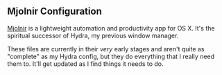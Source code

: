 ## Mjolnir Configuration

[Mjolnir](https://github.com/mjolnir-io/mjolnir) is a lightweight automation and 
productivity app for OS X. It's the spiritual successor of Hydra, my previous 
window manager. 

These files are currently in their *very* early stages and aren't quite as 
"complete" as my Hydra config, but they do everything that I really need them to. 
It'll get updated as I find things it needs to do.
